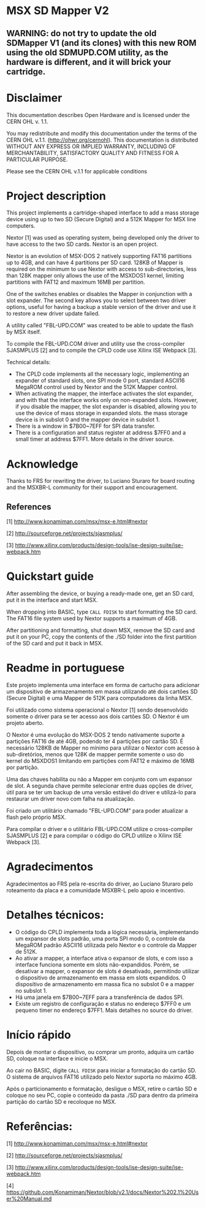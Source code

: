 # MSX SD Mapper V2

## WARNING: do not try to update the old SDMapper V1 (and its clones) with this new ROM using the old SDMUPD.COM utility, as the hardware is different, and it will brick your cartridge.

# Disclaimer

This documentation describes Open Hardware and is licensed under the CERN OHL v. 1.1.

You may redistribute and modify this documentation under the terms of the CERN OHL v.1.1. (http://ohwr.org/cernohl). This documentation is distributed WITHOUT ANY EXPRESS OR IMPLIED WARRANTY, INCLUDING OF MERCHANTABILITY, SATISFACTORY QUALITY AND FITNESS FOR A PARTICULAR PURPOSE.

Please see the CERN OHL v.1.1 for applicable conditions

# Project description

This project implements a cartridge-shaped interface to add a mass storage device using up to two SD (Secure Digital) and a 512K Mapper for MSX line computers.

Nextor [1] was used as operating system, being developed only the driver to have access to the two SD cards. Nextor is an open project.

Nextor is an evolution of MSX-DOS 2 natively supporting FAT16 partitions up to 4GB, and can have 4 partitions per SD card. 128KB of Mapper is required on the minimum to use Nextor with access to sub-directories, less than 128K mapper only allows the use of the MSXDOS1 kernel, limiting partitions with FAT12 and maximum 16MB per partition.

One of the switches enables or disables the Mapper in conjunction with a slot expander. The second key allows you to select between two driver options, useful for having a backup a stable version of the driver and use it to restore a new driver update failed.

A utility called "FBL-UPD.COM" was created to be able to update the flash by MSX itself.

To compile the FBL-UPD.COM driver and utility use the cross-compiler SJASMPLUS [2] and to compile the CPLD code use Xilinx ISE Webpack [3].

Technical details:
 - The CPLD code implements all the necessary logic, implementing an expander of standard slots, one SPI mode 0 port, standard ASCII16 MegaROM control used by Nextor and the 512K Mapper control.
 - When activating the mapper, the interface activates the slot expander, and with that the interface works only on non-expanded slots. However, if you disable the mapper, the slot expander is disabled, allowing you to use the device of mass storage in expanded slots. the mass storage device is in subslot 0 and the mapper device in subslot 1.
 - There is a window in $7B00~7EFF for SPI data transfer.
 - There is a configuration and status register at address $7FF0 and a small timer at address $7FF1. More details in the driver source.

# Acknowledge

Thanks to FRS for rewriting the driver, to Luciano Sturaro for board routing and the MSXBR-L community for their support and encouragement.

## References

[1] http://www.konamiman.com/msx/msx-e.html#nextor

[2] http://sourceforge.net/projects/sjasmplus/

[3] http://www.xilinx.com/products/design-tools/ise-design-suite/ise-webpack.htm

# Quickstart guide

After assembling the device, or buying a ready-made one, get an SD card, put it in the interface and start MSX.

When dropping into BASIC, type `CALL FDISK` to start formatting the SD card. The FAT16 file system used by Nextor supports a maximum of 4GB.

After partitioning and formatting, shut down MSX, remove the SD card and put it on your PC, copy the contents of the ./SD folder into the first partition of the SD card and put it back in MSX.


# Readme in portuguese

Este projeto implementa uma interface em forma de cartucho para adicionar um dispositivo de armazenamento em massa utilizando até dois cartões SD (Secure Digital) e uma Mapper de 512K para computadores da linha MSX.

Foi utilizado como sistema operacional o Nextor [1] sendo desenvolvido somente o driver para se ter acesso aos dois cartões SD. O Nextor é um projeto aberto.

O Nextor é uma evolução do MSX-DOS 2 tendo nativamente suporte a partições FAT16 de até 4GB, podendo ter 4 partições por cartão SD. É necessário 128KB de Mapper no mínimo para utilizar o Nextor com acesso à sub-diretórios, menos que 128K de mapper permite somente o uso do kernel do MSXDOS1 limitando em partições com FAT12 e máximo de 16MB por partição.

Uma das chaves habilita ou não a Mapper em conjunto com um expansor de slot. A segunda chave permite selecionar entre duas opções de driver, útil para se ter um backup de uma versão estável do driver e utilizá-lo para restaurar um driver novo com falha na atualização.

Foi criado um utilitário chamado "FBL-UPD.COM" para poder atualizar a flash pelo próprio MSX.

Para compilar o driver e o utilitário FBL-UPD.COM utilize o cross-compiler SJASMPLUS [2] e para compilar o código do CPLD utilize o Xilinx ISE Webpack [3].

# Agradecimentos

Agradecimentos ao FRS pela re-escrita do driver, ao Luciano Sturaro pelo roteamento da placa e a comunidade MSXBR-L pelo apoio e incentivo.

# Detalhes técnicos:

 - O código do CPLD implementa toda a lógica necessária, implementando um expansor de slots padrão, uma porta SPI modo 0, o controle da MegaROM padrão ASCII16 utilizada pelo Nextor e o controle da Mapper de 512K.
 - Ao ativar a mapper, a interface ativa o expansor de slots, e com isso a interface funciona somente em slots não-expandidos. Porém, se desativar a mapper, o expansor de slots é desativado, permitindo utilizar o dispositivo de armazenamento em massa em slots expandidos. O dispositivo de armazenamento em massa fica no subslot 0 e a mapper no subslot 1.
 - Há uma janela em $7B00~7EFF para a transferência de dados SPI.
 - Existe um registro de configuração e status no endereço $7FF0 e um pequeno timer no endereço $7FF1. Mais detalhes no source do driver.

# Início rápido

Depois de montar o dispositivo, ou comprar um pronto, adquira um cartão SD, coloque na interface e inicie o MSX.

Ao cair no BASIC, digite `CALL FDISK` para iniciar a formatação do cartão SD. O sistema de arquivos FAT16 utilizado pelo Nextor suporta no máximo 4GB.

Após o particionamento e formatação, desligue o MSX, retire o cartão SD e coloque no seu PC, copie o conteúdo da pasta ./SD para dentro da primeira partição do cartão SD e recoloque no MSX.

# Referências:

[1] http://www.konamiman.com/msx/msx-e.html#nextor

[2] http://sourceforge.net/projects/sjasmplus/

[3] http://www.xilinx.com/products/design-tools/ise-design-suite/ise-webpack.htm

[4] https://github.com/Konamiman/Nextor/blob/v2.1/docs/Nextor%202.1%20User%20Manual.md
